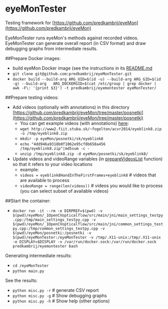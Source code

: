 eyeMonTester
============

Testing framework for [https://github.com/predkambrij/eyeMon](https://github.com/predkambrij/eyeMon)

EyeMonTester runs eyeMon's methods against recorded videos.
EyeMonTester can generate overall report (in CSV format) and draw debugging graphs from intermediate results.

##Prepare Docker images:
- build eyeMon Docker image (see the instructions in its [README.md](https://github.com/predkambrij/eyeMon)
- ```git clone git@github.com:predkambrij/eyeMonTester.git```
- ```docker build --build-arg ARG_UID=$(id -u) --build-arg ARG_GID=$(id -g) --build-arg   ARG_DOCKERGID=$(cat /etc/group | grep docker | awk -F\: '{print $3}') -t predkambrij/eyemontester eyeMonTester/```

##Prepare testing videos:
- Add videos (optionally with annotations) in this directory [https://github.com/predkambrij/eyeMon/tree/master/posnetki](https://github.com/predkambrij/eyeMon/tree/master/posnetki)
    - You can get example videos (with annotations) [here](http://www2.fiit.stuba.sk/~fogelton/acvr2014/index.html):
    - ```wget http://www2.fiit.stuba.sk/~fogelton/acvr2014/eyeblink8.zip -o /tmp/eyeblink8.zip```
    - ```mkdir -p eyeMon/posnetki/sk/eyeblink8```
    - ```echo "4dd946a9318b0f1062e95cf8b658a456  /tmp/eyeblink8.zip"|md5sum -c -```
    - ```unzip /tmp/eyeblink8.zip -d eyeMon/posnetki/sk/eyeblink8/```
- Update videos and videoRange variables (in [prepareVideosList](https://github.com/predkambrij/eyeMonTester/blob/master/main.py) function) so that it refers to your video locations
    - example:
    - ```videos = eyeblink8HandInTheFirstFrames+eyeblink8``` # videos that are available to process
    - ```videoRange = range(len(videos))``` # videos you would like to process (you can select subset of available videos)

##Start the container:
- ```docker run -it --rm -e DIRPREF=$(pwd) -v $(pwd)/eyeMon/_1OpenCVopticalflow/src/main/jni/main_settings_testpy.cpp:/tmp/main_settings_testpy.cpp -v $(pwd)/eyeMon/_1OpenCVopticalflow/src/main/jni/common_settings_testpy.cpp:/tmp/common_settings_testpy.cpp -v $(pwd)/eyeMon/posnetki:/posnetki -v $(pwd)/eyeMonTester:/eyeMonTester -v /tmp/.X11-unix:/tmp/.X11-unix -e DISPLAY=$DISPLAY -v /var/run/docker.sock:/var/run/docker.sock predkambrij/eyemontester bash```

Generating intermediate results:
- ```cd /eyeMonTester```
- ```python main.py```

See the results:
- ```python misc.py -r``` # generate CSV report
- ```python misc.py -g``` # Show debugging graphs
- ```python misc.py -h``` # Show help (other options)


